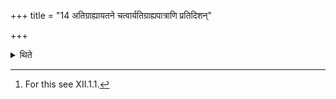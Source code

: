 +++
title = "14 अतिग्राह्यायतने चत्वार्यतिग्राह्यपात्राणि प्रतिदिशन्"

+++

<details><summary>थिते</summary>

14. (The scoop for Prajāpati in vessels is kept in the following manner : ) on the place where the additional scoops are kept[^1] there he keeps a vessel in each direction and the fifth one in the middle.  

[^1]: For this see XII.1.1. 
</details>
